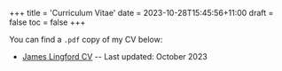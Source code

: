+++
title = 'Curriculum Vitae'
date = 2023-10-28T15:45:56+11:00
draft = false
toc = false
+++

You can find a `.pdf` copy of my CV below:

* [James Lingford CV](/pdfs/cv.pdf) -- Last updated: October 2023
